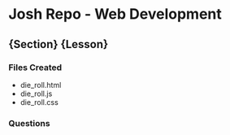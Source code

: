 # Josh Repo - Web Development

## {Section} {Lesson}

### Files Created
- die_roll.html
- die_roll.js
- die_roll.css

### Questions